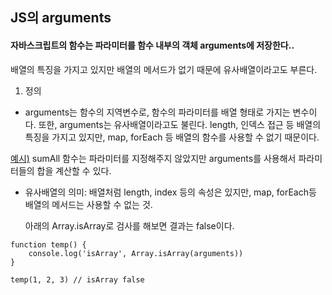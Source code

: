 ## JS의 arguments

#### 자바스크립트의 함수는 파라미터를 함수 내부의 객체 arguments에 저장한다..
배열의 특징을 가지고 있지만 배열의 메서드가 없기 때문에 유사배열이라고도 부른다.

1) 정의
* arguments는 함수의 지역변수로, 함수의 파라미터를 배열 형태로 가지는 변수이다.
또한, arguments는 유사배열이라고도 불린다. length, 인덱스 접근 등 배열의 특징을
가지고 있지만, map, forEach 등 배열의 함수를 사용할 수 없기 때문이다.

[예시)](../../js-code/example/01_arg.js)
sumAll 함수는 파라미터를 지정해주지 않았지만 arguments를 사용해서 파라미터들의 합을 계산할 수 있다.

* 유사배열의 의미: 
    배열처럼 length, index 등의 속성은 있지만, map, forEach등 배열의 메서드는 사용할 수 없는 것.

    아래의 Array.isArray로 검사를 해보면 결과는 false이다.

```JS
function temp() {
    console.log('isArray', Array.isArray(arguments))
}

temp(1, 2, 3) // isArray false
```